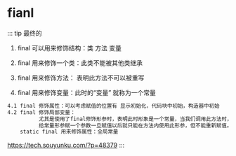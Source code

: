 # fianl
::: tip
最终的
1. final 可以用来修饰结构：类 方法 变量
2. final 用来修饰一个类：此类不能被其他类继承
3. final 用来修饰方法： 表明此方法不可以被重写

4. final 用来修饰变量：此时的“变量” 就称为一个常量
```html
4.1 final 修饰属性：可以考虑赋值的位置有 显示初始化，代码块中初始，构造器中初始
4.2 final 修饰局部变量：
          尤其是使用了final修饰形参时，表明此时形象是一个常量，当我们调用此方法时，
          给常量形参赋一个参数一旦赋值以后就只能在方法内使用此形参，但不能重新赋值。
    static final 用来修饰属性：全局常量      
```
https://tech.souyunku.com/?p=48379
::: 